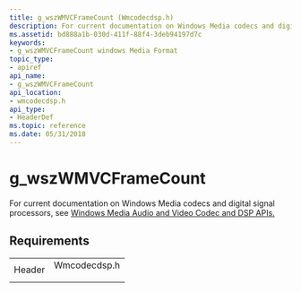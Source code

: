 ```yaml
---
title: g_wszWMVCFrameCount (Wmcodecdsp.h)
description: For current documentation on Windows Media codecs and digital signal processors, see Windows Media Audio and Video Codec and DSP APIs. | g_wszWMVCFrameCount (Wmcodecdsp.h)
ms.assetid: bd888a1b-030d-411f-88f4-3deb94197d7c
keywords:
- g_wszWMVCFrameCount windows Media Format
topic_type:
- apiref
api_name:
- g_wszWMVCFrameCount
api_location:
- wmcodecdsp.h
api_type:
- HeaderDef
ms.topic: reference
ms.date: 05/31/2018
---
```


# g\_wszWMVCFrameCount

For current documentation on Windows Media codecs and digital signal processors, see [Windows Media Audio and Video Codec and DSP APIs.](/previous-versions//dd464626(v=vs.85))

## Requirements



|                   |                                                                                         |
|-------------------|-----------------------------------------------------------------------------------------|
| Header<br/> | <dl> <dt>Wmcodecdsp.h</dt> </dl> |



 

